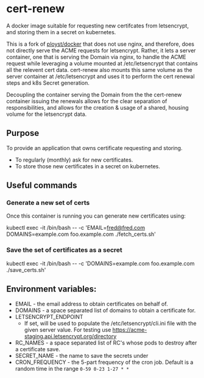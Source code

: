 # cert-renew

A docker image suitable for requesting new certifcates from letsencrypt,
and storing them in a secret on kubernetes.

This is a fork of [ployst/docker](https://github.com/ployst/docker/tree/master/letsencrypt)
that does not use nginx, and therefore, does not directly serve the ACME requests for letsencrypt. Rather,
it lets a server container, one that is serving the Domain via nginx, to handle the ACME request while leveraging a volume mounted at /etc/letsencrypt that contains all the relevent cert data.
cert-renew also mounts this same volume as the server container at /etc/letsencrypt and uses it to perform the cert renewal steps and k8s Secret generation.

Decoupling the container serving the Domain from the the cert-renew container issuing the
renewals allows for the clear separation of responsibilities, and allows for the creation & usage of a shared, housing volume for the letsencrypt data.

## Purpose

To provide an application that owns certificate requesting and storing.

 - To regularly (monthly) ask for new certificates.
 - To store those new certificates in a secret on kubernetes.

## Useful commands

### Generate a new set of certs

Once this container is running you can generate new certificates using:

kubectl exec -it <container> /bin/bash -- -c 'EMAIL=fred@fred.com DOMAINS=example.com foo.example.com ./fetch_certs.sh'


### Save the set of certificates as a secret

kubectl exec -it <container> /bin/bash -- -c 'DOMAINS=example.com foo.example.com ./save_certs.sh'


## Environment variables:

 - EMAIL - the email address to obtain certificates on behalf of.
 - DOMAINS - a space separated list of domains to obtain a certificate for.
 - LETSENCRYPT_ENDPOINT
   - If set, will be used to populate the /etc/letsencrypt/cli.ini file with
     the given server value. For testing use
     https://acme-staging.api.letsencrypt.org/directory
 - RC_NAMES - a space separated list of RC's whose pods to destroy after a
   certificate save.
 - SECRET_NAME - the name to save the secrets under
 - CRON_FREQUENCY - the 5-part frequency of the cron job. Default is a random
   time in the range `0-59 0-23 1-27 * *`
